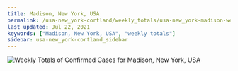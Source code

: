 ```yaml
---
title: Madison, New York, USA
permalink: /usa-new_york-cortland/weekly_totals/usa-new_york-madison-weekly_totals.html
last_updated: Jul 22, 2021
keywords: ["Madison, New York, USA", "weekly totals"]
sidebar: usa-new_york-cortland_sidebar
---
```


![Weekly Totals of Confirmed Cases for Madison, New York, USA](/covid_tracker/images/graphs/usa-new_york-madison-weekly_totals_graph.png)
